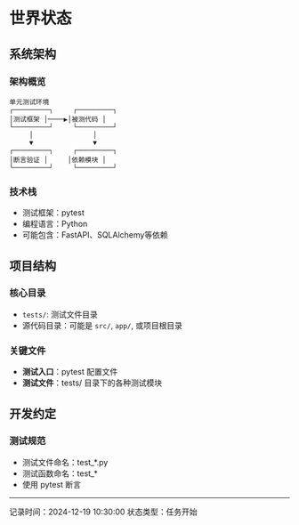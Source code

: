 # 世界状态

## 系统架构
### 架构概览
```
单元测试环境
┌─────────┐     ┌─────────┐
│测试框架 │────▶│被测代码 │
└─────────┘     └─────────┘
     │               │
     ▼               ▼
┌─────────┐     ┌─────────┐
│断言验证 │     │依赖模块 │
└─────────┘     └─────────┘
```

### 技术栈
- 测试框架：pytest
- 编程语言：Python
- 可能包含：FastAPI、SQLAlchemy等依赖

## 项目结构
### 核心目录
- `tests/`: 测试文件目录
- 源代码目录：可能是 `src/`, `app/`, 或项目根目录

### 关键文件
- **测试入口**：pytest 配置文件
- **测试文件**：tests/ 目录下的各种测试模块

## 开发约定
### 测试规范
- 测试文件命名：test_*.py
- 测试函数命名：test_*
- 使用 pytest 断言

---
记录时间：2024-12-19 10:30:00
状态类型：任务开始